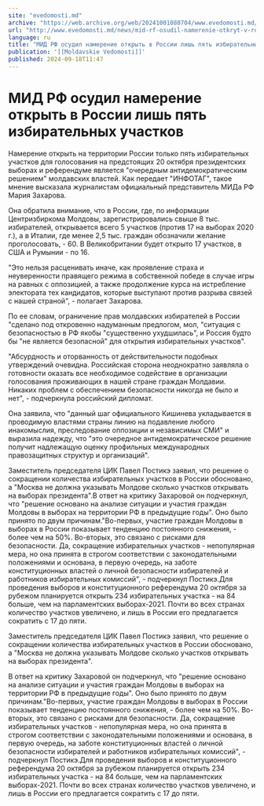```yaml
---
site: "evedomosti.md"
archive: "https://web.archive.org/web/20241001080704/www.evedomosti.md/news/mid-rf-osudil-namerenie-otkryt-v-rossii-lish-pyat-izbirateln"
url: "http://www.evedomosti.md/news/mid-rf-osudil-namerenie-otkryt-v-rossii-lish-pyat-izbirateln"
language: ru
title: "МИД РФ осудил намерение открыть в России лишь пять избирательных участков"
publication: '[[Moldavskie Vedomosti]]'
published: 2024-09-18T11:47
---
```


# МИД РФ осудил намерение открыть в России лишь пять избирательных участков

Намерение открыть на территории России только пять избирательных участков для голосования на предстоящих 20 октября президентских выборах и референдуме является "очередным антидемократическим решением" молдавских властей. Как передает "ИНФОТАГ", такое мнение высказала журналистам официальный представитель МИДа РФ Мария Захарова.

Она обратила внимание, что в России, где, по информации Центризбиркома Молдовы, зарегистрировались свыше 8 тыс. избирателей, открывается всего 5 участков (против 17 на выборах 2020 г.), а в Италии, где менее 2,5 тыс. граждан обозначили желание проголосовать, - 60. В Великобритании будет открыто 17 участков, в США и Румынии - по 16.

"Это нельзя расценивать иначе, как проявление страха и неуверенности правящего режима в собственной победе в случае игры на равных с оппозицией, а также продолжение курса на истребление электората тех кандидатов, которые выступают против разрыва связей с нашей страной", - полагает Захарова.

По ее словам, ограничение прав молдавских избирателей в России "сделано под откровенно надуманным предлогом, мол, "ситуация с безопасностью в РФ якобы "существенно ухудшилась", и Россия будто бы "не является безопасной" для открытия избирательных участков".

"Абсурдность и оторванность от действительности подобных утверждений очевидна. Российская сторона неоднократно заявляла о готовности оказать все необходимое содействие в организации голосования проживающих в нашей стране граждан Молдавии. Никаких проблем с обеспечением безопасности никогда не было и нет", - подчеркнула российский дипломат.

Она заявила, что "данный шаг официального Кишинева укладывается в проводимую властями страны линию на подавление любого инакомыслия, преследование оппозиции и независимых СМИ" и выразила надежду, что "это очередное антидемократическое решение получит надлежащую оценку профильных международных правозащитных структур и организаций".

Заместитель председателя ЦИК Павел Постикэ заявил, что решение о сокращении количества избирательных участков в России обосновано, а "Москва не должна указывать Молдове сколько участков открывать на выборах президента".В ответ на критику Захаровой он подчеркнул, что "решение основано на анализе ситуации и участия граждан Молдовы в выборах на территории РФ в предыдущие годы". Оно было принято по двум причинам."Во-первых, участие граждан Молдовы в выборах в России показывает тенденцию постоянного снижения, - более чем на 50%. Во-вторых, это связано с рисками для безопасности. Да, сокращение избирательных участков - непопулярная мера, но она принята в строгом соответствии с законодательными положениями и основана, в первую очередь, на заботе конституционных властей о личной безопасности избирателей и работников избирательных комиссий", - подчеркнул Постикэ.Для проведения выборов и конституционного референдума 20 октября за рубежом планируется открыть 234 избирательных участка - на 84 больше, чем на парламентских выборах-2021. Почти во всех странах количество участков увеличено, и лишь в России его предлагается сократить с 17 до пяти.

Заместитель председателя ЦИК Павел Постикэ заявил, что решение о сокращении количества избирательных участков в России обосновано, а "Москва не должна указывать Молдове сколько участков открывать на выборах президента".

В ответ на критику Захаровой он подчеркнул, что "решение основано на анализе ситуации и участия граждан Молдовы в выборах на территории РФ в предыдущие годы". Оно было принято по двум причинам."Во-первых, участие граждан Молдовы в выборах в России показывает тенденцию постоянного снижения, - более чем на 50%. Во-вторых, это связано с рисками для безопасности. Да, сокращение избирательных участков - непопулярная мера, но она принята в строгом соответствии с законодательными положениями и основана, в первую очередь, на заботе конституционных властей о личной безопасности избирателей и работников избирательных комиссий", - подчеркнул Постикэ.Для проведения выборов и конституционного референдума 20 октября за рубежом планируется открыть 234 избирательных участка - на 84 больше, чем на парламентских выборах-2021. Почти во всех странах количество участков увеличено, и лишь в России его предлагается сократить с 17 до пяти.